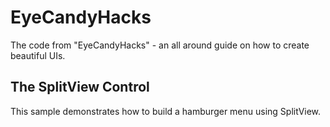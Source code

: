# EyeCandyHacks
The code from "EyeCandyHacks" - an all around guide on how to create beautiful UIs.

## The SplitView Control

This sample demonstrates how to build a hamburger menu using SplitView.

